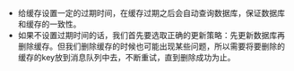 * 给缓存设置一定的过期时间，在缓存过期之后会自动查询数据库，保证数据库和缓存的一致性。
* 如果不设置过期时间的话，我们首先要选取正确的更新策略：先更新数据库再删除缓存。但我们删除缓存的时候也可能出现某些问题，所以需要将要删除的缓存的key放到消息队列中去，不断重试，直到删除成功为止。
